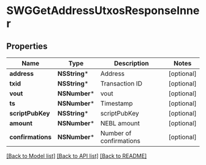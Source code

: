 # SWGGetAddressUtxosResponseInner

## Properties
Name | Type | Description | Notes
------------ | ------------- | ------------- | -------------
**address** | **NSString*** | Address | [optional] 
**txid** | **NSString*** | Transaction ID | [optional] 
**vout** | **NSNumber*** | vout | [optional] 
**ts** | **NSNumber*** | Timestamp | [optional] 
**scriptPubKey** | **NSString*** | scriptPubKey | [optional] 
**amount** | **NSNumber*** | NEBL amount | [optional] 
**confirmations** | **NSNumber*** | Number of confirmations | [optional] 

[[Back to Model list]](../README.md#documentation-for-models) [[Back to API list]](../README.md#documentation-for-api-endpoints) [[Back to README]](../README.md)


